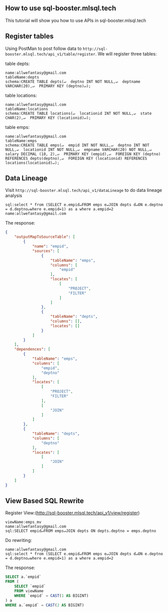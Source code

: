 ## How to use sql-booster.mlsql.tech

This tutorial will show you how to use APIs in sql-booster.mlsql.tech 

## Register tables

Using PostMan to post follow data to  `http://sql-booster.mlsql.tech/api_v1/table/register`.
We will register three tables:

table depts:

```
name:allwefantasy@gmail.com
tableName:depts
schema:CREATE TABLE depts(↵  deptno INT NOT NULL,↵  deptname VARCHAR(20),↵  PRIMARY KEY (deptno)↵);
```

table locations:

```
name:allwefantasy@gmail.com
tableName:locations
schema:CREATE TABLE locations(↵  locationid INT NOT NULL,↵  state CHAR(2),↵  PRIMARY KEY (locationid)↵);
```

table emps:

```
name:allwefantasy@gmail.com
tableName:emps
schema:CREATE TABLE emps(↵  empid INT NOT NULL,↵  deptno INT NOT NULL,↵  locationid INT NOT NULL,↵  empname VARCHAR(20) NOT NULL,↵  salary DECIMAL (18, 2),↵  PRIMARY KEY (empid),↵  FOREIGN KEY (deptno) REFERENCES depts(deptno),↵  FOREIGN KEY (locationid) REFERENCES locations(locationid)↵);
```

## Data Lineage

Visit `http://sql-booster.mlsql.tech/api_v1/dataLineage` to do data lineage analysis

```
sql:select * from (SELECT e.empid↵FROM emps e↵JOIN depts d↵ON e.deptno = d.deptno↵where e.empid=1) as a where a.empid=2
name:allwefantasy@gmail.com
```

The response:

```json
{
    "outputMapToSourceTable": [
        {
            "name": "empid",
            "sources": [
                {
                    "tableName": "emps",
                    "columns": [
                        "empid"
                    ],
                    "locates": [
                        [
                            "PROJECT",
                            "FILTER"
                        ]
                    ]
                },
                {
                    "tableName": "depts",
                    "columns": [],
                    "locates": []
                }
            ]
        }
    ],
    "dependences": [
        {
            "tableName": "emps",
            "columns": [
                "empid",
                "deptno"
            ],
            "locates": [
                [
                    "PROJECT",
                    "FILTER"
                ],
                [
                    "JOIN"
                ]
            ]
        },
        {
            "tableName": "depts",
            "columns": [
                "deptno"
            ],
            "locates": [
                [
                    "JOIN"
                ]
            ]
        }
    ]
}
```

## View Based SQL Rewrite

Register View:(http://sql-booster.mlsql.tech/api_v1/view/register)

```
viewName:emps_mv
name:allwefantasy@gmail.com
sql:SELECT empid↵FROM emps↵JOIN depts ON depts.deptno = emps.deptno
```

Do rewriting:

```
name:allwefantasy@gmail.com
sql:select * from (SELECT e.empid↵FROM emps e↵JOIN depts d↵ON e.deptno = d.deptno↵where e.empid=1) as a where a.empid=2
```

The response:

```sql
SELECT a.`empid`
FROM (
	SELECT `empid`
	FROM viewName
	WHERE `empid` = CAST(1 AS BIGINT)
) a
WHERE a.`empid` = CAST(2 AS BIGINT)
```




